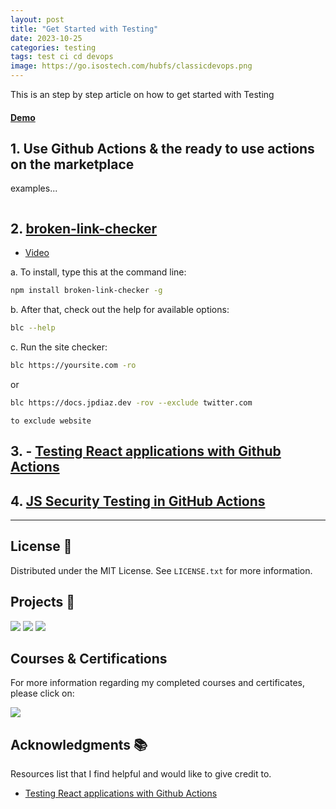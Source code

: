 ```yaml
---
layout: post
title: "Get Started with Testing"
date: 2023-10-25
categories: testing
tags: test ci cd devops
image: https://go.isostech.com/hubfs/classicdevops.png
---
```


This is an step by step article on how to get started with Testing

#### [Demo]()

<!-- ABOUT THE PROJECT -->

## 1. Use Github Actions & the ready to use actions on the marketplace

examples...

```bash

```

## 2. [broken-link-checker](https://github.com/stevenvachon/broken-link-checker)

- [Video](https://www.youtube.com/watch?v=ob73wJv3NsU)

a. To install, type this at the command line:

```bash
npm install broken-link-checker -g
```

b. After that, check out the help for available options:

```bash
blc --help
```

c. Run the site checker:

```bash
blc https://yoursite.com -ro
```

or

```bash
blc https://docs.jpdiaz.dev -rov --exclude twitter.com
```

`to exclude website`

## 3. - [Testing React applications with Github Actions](https://talentedunicorn.com/blog/testing-react-with-github-actions/)

## 4. [JS Security Testing in GitHub Actions](https://www.youtube.com/watch?v=TI7E14vYWtU)

---

<!-- LICENSE -->

## License 📜

Distributed under the MIT License. See `LICENSE.txt` for more information.

<!-- OTHER PROJECTS -->

## Projects 🚀

[![](https://img.shields.io/badge/Platzi_Repos-121f3d?style=for-the-badge&logo=Platzi&logoColor=98CA3F)](#)
[![](https://img.shields.io/badge/2021-222?style=for-the-badge)](https://github.com/JuanPabloDiaz/platzi/tree/main/2021)
[![](https://img.shields.io/badge/2022-222?style=for-the-badge)](https://github.com/JuanPabloDiaz/platzi/tree/main/2022)

## Courses & Certifications

For more information regarding my completed courses and certificates, please click on:

[![](https://img.shields.io/badge/Platzi_Profile-121f3d?style=for-the-badge&logo=Platzi&logoColor=98CA3F)](https://platzi.com/p/1diazdev/)<!-- ACKNOWLEDGMENTS -->

## Acknowledgments 📚

Resources list that I find helpful and would like to give credit to.

- [Testing React applications with Github Actions](https://talentedunicorn.com/blog/testing-react-with-github-actions/)
